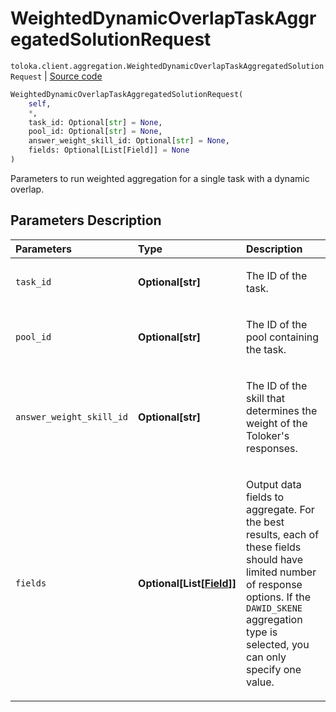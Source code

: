 # WeightedDynamicOverlapTaskAggregatedSolutionRequest
`toloka.client.aggregation.WeightedDynamicOverlapTaskAggregatedSolutionRequest` | [Source code](https://github.com/Toloka/toloka-kit/blob/v1.1.2/src/client/aggregation.py#L65)

```python
WeightedDynamicOverlapTaskAggregatedSolutionRequest(
    self,
    *,
    task_id: Optional[str] = None,
    pool_id: Optional[str] = None,
    answer_weight_skill_id: Optional[str] = None,
    fields: Optional[List[Field]] = None
)
```

Parameters to run weighted aggregation for a single task with a dynamic overlap.

## Parameters Description

| Parameters | Type | Description |
| :----------| :----| :-----------|
`task_id`|**Optional\[str\]**|<p>The ID of the task.</p>
`pool_id`|**Optional\[str\]**|<p>The ID of the pool containing the task.</p>
`answer_weight_skill_id`|**Optional\[str\]**|<p>The ID of the skill that determines the weight of the Toloker&#x27;s responses.</p>
`fields`|**Optional\[List\[[Field](toloka.client.aggregation.WeightedDynamicOverlapTaskAggregatedSolutionRequest.Field.md)\]\]**|<p>Output data fields to aggregate. For the best results, each of these fields should have limited number of response options. If the `DAWID_SKENE` aggregation type is selected, you can only specify one value.</p>
